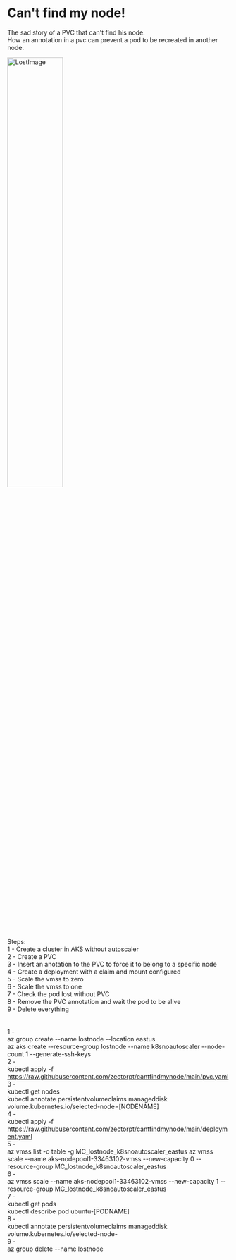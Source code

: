 # Can't find my node!
The sad story of a PVC that can't find his node.<br>
How an annotation in a pvc can prevent a pod to be recreated in another node.

<img src="https://upload.wikimedia.org/wikipedia/commons/thumb/f/f3/Lost_main_title.svg/800px-Lost_main_title.svg.png" alt="LostImage"  width="50%" height="50%">

<br><br>
Steps:<br>
1 - Create a cluster in AKS without autoscaler<br>
2 - Create a PVC<br>
3 - Insert an anotation to the PVC to force it to belong to a specific node<br>
4 - Create a deployment with a claim and mount configured<br>
5 - Scale the vmss to zero<br>
6 - Scale the vmss to one<br>
7 - Check the pod lost without PVC<br>
8 - Remove the PVC annotation and wait the pod to be alive<br>
9 - Delete everything<br>
<br><br>
1 -<br>
az group create --name lostnode --location eastus<br>
az aks create --resource-group lostnode --name k8snoautoscaler --node-count 1 --generate-ssh-keys<br>
2 -<br>
kubectl apply -f https://raw.githubusercontent.com/zectorpt/cantfindmynode/main/pvc.yaml<br>
3 -<br>
kubectl get nodes<br>
kubectl annotate persistentvolumeclaims manageddisk volume.kubernetes.io/selected-node=[NODENAME]<br>
4 -<br>
kubectl apply -f https://raw.githubusercontent.com/zectorpt/cantfindmynode/main/deployment.yaml<br>
5 -<br>
az vmss list -o table -g MC_lostnode_k8snoautoscaler_eastus
az vmss scale --name aks-nodepool1-33463102-vmss --new-capacity 0 --resource-group MC_lostnode_k8snoautoscaler_eastus<br>
6 -<br>
az vmss scale --name aks-nodepool1-33463102-vmss --new-capacity 1 --resource-group MC_lostnode_k8snoautoscaler_eastus<br>
7 -<br>
kubectl get pods<br>
kubectl describe pod ubuntu-[PODNAME]<br>
8 -<br>
kubectl annotate persistentvolumeclaims manageddisk volume.kubernetes.io/selected-node-<br>
9 -<br>
az group delete --name lostnode

